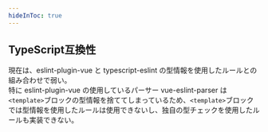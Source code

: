 ```yaml
---
hideInToc: true
---
```


## TypeScript互換性

現在は、eslint-plugin-vue と typescript-eslint の型情報を使用したルールとの組み合わせで弱い。\
特に eslint-plugin-vue の使用しているパーサー vue-eslint-parser は`<template>`ブロックの型情報を捨ててしまっているため、`<template>`ブロックでは型情報を使用したルールは使用できないし、独自の型チェックを使用したルールも実装できない。
